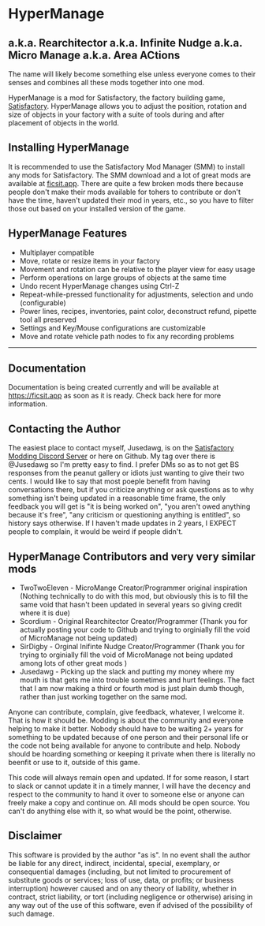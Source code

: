 # HyperManage
## a.k.a. Rearchitector a.k.a. Infinite Nudge a.k.a. Micro Manage a.k.a. Area ACtions

The name will likely become something else unless everyone comes to their senses and combines all these mods together into one mod.

HyperManage is a mod for Satisfactory, the factory building game, [Satisfactory](https://satisfactory.gamepedia.com/Satisfactory_Wiki). HyperManage allows you to adjust the position, rotation and size of objects in your factory with a suite of tools during and after placement of objects in the world.

## Installing HyperManage

It is recommended to use the Satisfactory Mod Manager (SMM) to install any mods for Satisfactory.  The SMM download and a lot of great mods are available at [ficsit.app](https://ficsit.app/).  There are quite a few broken mods there because people don't make their mods available for tohers to contribute or don't have the time, haven't updated their mod in years, etc., so you have to filter those out based on your installed version of the game.

## HyperManage Features

* Multiplayer compatible
* Move, rotate or resize items in your factory
* Movement and rotation can be relative to the player view for easy usage
* Perform operations on large groups of objects at the same time
* Undo recent HyperManage changes using Ctrl-Z
* Repeat-while-pressed functionality for adjustments, selection and undo (configurable)
* Power lines, recipes, inventories, paint color, deconstruct refund, pipette tool all preserved
* Settings and Key/Mouse configurations are customizable
* Move and rotate vehicle path nodes to fix any recording problems

---
## Documentation

Documentation is being created currently and will be available at https://ficsit.app as soon as it is ready.  Check back here for more information.

## Contacting the Author

The easiest place to contact myself, Jusedawg, is on the [Satisfactory Modding Discord Server](https://discord.gg/TShj39G) or here on Github.  My tag over there is @Jusedawg so I'm pretty easy to find.  I prefer DMs so as to not get BS responses from the peanut gallery or idiots just wanting to give their two cents.
I would like to say that most poeple benefit from having conversations there, but if you criticize anything or ask questions as to why something isn't being updated in a reasonable time frame, the only feedback you will get is "it is being worked on", "you aren't owed anything because it's free", "any criticism or questioning anything is entitled", so history says otherwise.  If I haven't made updates in 2 years, I EXPECT people to complain, it would be weird if people didn't.

## HyperManage Contributors and very very similar mods

- TwoTwoEleven - MicroMange Creator/Programmer original inspiration (Nothing technically to do with this mod, but obviously this is to fill the same void that hasn't been updated in several years so giving credit where it is due)
- Scordium - Original Rearchitector Creator/Programmer (Thank you for actually posting your code to Github and trying to orginially fill the void of MicroManage not being updated)
- SirDigby - Orginal Inifinte Nudge Creator/Programmer (Thank you for trying to orginially fill the void of MicroManage not being updated among lots of other great mods )
- Jusedawg - Picking up the slack and putting my money where my mouth is that gets me into trouble sometimes and hurt feelings.  The fact that I am now making a third or fourth mod is just plain dumb though, rather than just working together on the same mod.

Anyone can contribute, complain, give feedback, whatever, I welcome it.  That is how it should be.  Modding is about the community and everyone helping to make it better.  Nobody should have to be waiting 2+ years for something to be updated because of one person and their personal life or the code not being available for anyone to contribute and help.  Nobody should be hoarding something or keeping it private when there is literally no beenfit or use to it, outside of this game.

This code will always remain open and updated.  If for some reason, I start to slack or cannot update it in a timely manner, I will have the decency and respect to the community to hand it over to someone else or anyone can freely make a copy and continue on.  All mods should be open source.  You can't do anything else with it, so what would be the point, otherwise.

## Disclaimer

This software is provided by the author "as is". In no event shall the author be liable for any direct, indirect, incidental, special, exemplary, or consequential damages (including, but not limited to procurement of substitute goods or services; loss of use, data, or profits; or business interruption) however caused and on any 
theory of liability, whether in contract, strict liability, or tort (including negligence or otherwise) arising in any way out of the use of this software, even if advised of the possibility of such damage.
